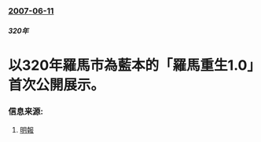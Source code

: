 ### [2007-06-11](/news/2007/06/11/index.md)

##### 320年
# 以320年羅馬市為藍本的「羅馬重生1.0」首次公開展示。




### 信息来源:

1. [明報](http://www.mingpaonews.com/20070613/taa1.htm)

